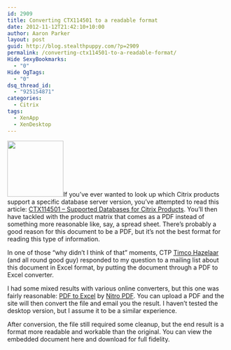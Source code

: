 ```yaml
---
id: 2909
title: Converting CTX114501 to a readable format
date: 2012-11-12T21:42:10+10:00
author: Aaron Parker
layout: post
guid: http://blog.stealthpuppy.com/?p=2909
permalink: /converting-ctx114501-to-a-readable-format/
Hide SexyBookmarks:
  - "0"
Hide OgTags:
  - "0"
dsq_thread_id:
  - "925154871"
categories:
  - Citrix
tags:
  - XenApp
  - XenDesktop
---
```

<img class="size-full wp-image-2911 alignleft" title="homer-doh-128" src="http://stealthpuppy.com/wp-content/uploads/2012/11/homer-doh-128.png" alt="" width="128" height="128" />If you&#8217;ve ever wanted to look up which Citrix products support a specific database server version, you&#8217;ve attempted to read this article: [CTX114501 &#8211; Supported Databases for Citrix Products](http://support.citrix.com/article/CTX114501). You&#8217;ll then have tackled with the product matrix that comes as a PDF instead of something more reasonable like, say, a spread sheet. There&#8217;s probably a good reason for this document to be a PDF, but it&#8217;s not the best format for reading this type of information.

In one of those &#8220;why didn&#8217;t I think of that&#8221; moments, CTP [Timco Hazelaar](https://twitter.com/thazelaar) (and all round good guy) responded to my question to a mailing list about this document in Excel format, by putting the document through a PDF to Excel converter.

I had some mixed results with various online converters, but this one was fairly reasonable: [PDF to Excel](http://www.pdftoexcelonline.com/) by [Nitro PDF](http://www.nitropdf.com/). You can upload a PDF and the site will then convert the file and email you the result. I haven&#8217;t tested the desktop version, but I assume it to be a similar experience.

After conversion, the file still required some cleanup, but the end result is a format more readable and workable than the original. You can view the embedded document here and download for full fidelity.